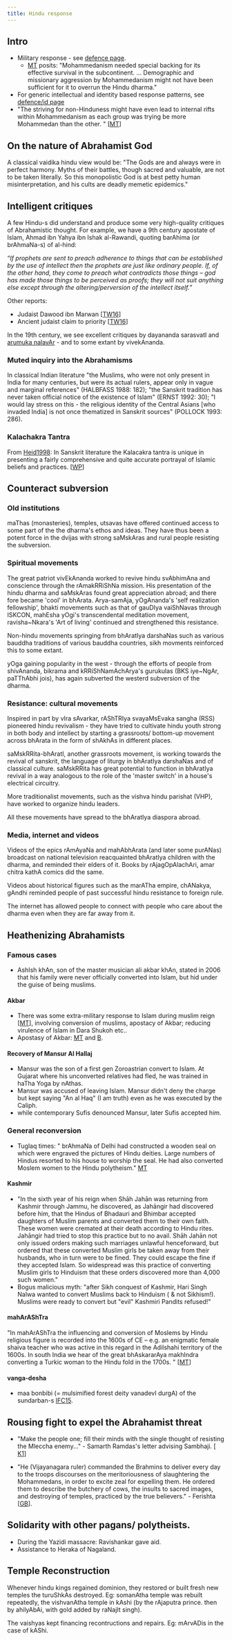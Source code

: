 ```yaml
---
title: Hindu response
---
```


## Intro
- Military response - see [defence page](../../../polity/external-affairs/defence/).
    - [MT](http://manasataramgini.wordpress.com/2014/02/04/some-notes-on-the-extra-military-aspects-of-the-islamo-hindu-confrontation/) posits: "Mohammedanism needed special backing for its effective survival in the subcontinent. ... Demographic and missionary aggression by Mohammedanism might not have been sufficient for it to overrun the Hindu dharma."
- For generic intellectual and identity based response patterns, see [defence/id page](../../../polity/external-affairs/defence/id/) 
- "The striving for non-Hinduness might have even lead to internal rifts within Mohammedanism as each group was trying be more Mohammedan than the other. " \[[MT](http://manasataramgini.wordpress.com/2014/02/04/some-notes-on-the-extra-military-aspects-of-the-islamo-hindu-confrontation/)\]

## On the nature of Abrahamist God
A classical vaidika hindu view would be: 
"The Gods are and always were in perfect harmony. Myths of their battles, though sacred and valuable, are not to be taken literally. So this monopolistic God is at best petty human misinterpretation, and his cults are deadly memetic epidemics."

## Intelligent critiques

A few Hindu-s did understand and produce some very high-quality critiques of Abrahamistic thought. For example, we have a 9th century apostate of Islam, Ahmad ibn Yahya ibn Ishak al-Rawandi, quoting barAhima (or brAhmaNa-s) of al-hind:  

“_If prophets are sent to preach adherence to things that can be established by the use of intellect then the prophets are just like ordinary people. If, of the other hand, they come to preach what contradicts those things – god has made those things to be perceived as proofs; they will not suit anything else except through the altering/perversion of the intellect itself._”  

Other reports:

- Judaist Dawood ibn Marwan \[[TW16](https://twitter.com/blog_supplement/status/751268220527489025/photo/1)\]
- Ancient judaist claim to priority \[[TW16](https://twitter.com/blog_supplement/status/751276710968954881/photo/1)\]

In the 19th century, we see excellent critiques by dayananda sarasvatI and [arumuka nalavAr](http://en.wikipedia.org/wiki/Arumuka_Navalar) \- and to some extant by vivekAnanda.

### Muted inquiry into the Abrahamisms

In classical Indian literature "the Muslims, who were not only present in India for many centuries, but were its actual rulers, appear only in vague and marginal references" (HALBFASS 1988: 182); "the Sanskrit tradition has never taken official notice of the existence of Islam" (ERNST 1992: 30); "I would lay stress on this - the religious identity of the Central Asians \[who invaded India\] is not once thematized in Sanskrit sources" (POLLOCK 1993: 286). 

### Kalachakra Tantra

From [Heid1998](https://journals.ub.uni-heidelberg.de/index.php/jiabs/article/viewFile/8878/2785): In Sanskrit literature the Kalacakra tantra is unique in presenting a fairly comprehensive and quite accurate portrayal of Islamic beliefs and practices. \[[WP](https://agnimaan.wordpress.com/2015/06/08/portrayal-of-muslims-in-kalachakra-tantra/)\]

## Counteract subversion

### Old institutions
maThas (monasteries), temples, utsavas have offered continued access to some part of the the dharma's ethos and ideas. They have thus been a potent force in the dvijas with strong saMskAras and rural people resisting the subversion.

### Spiritual movements
The great patriot vivEkAnanda worked to revive hindu svAbhimAna and conscience through the rAmakRRiShNa mission. His presentation of the hindu dharma and saMskAras found great appreciation abroad; and there fore became 'cool' in bhArata. Arya-samAja, yOgAnanda's 'self realization fellowship', bhakti movements such as that of gauDIya vaiShNavas through ISKCON, mahEsha yOgi's transcendental meditation movement, ravisha\~Nkara's 'Art of living' continued and strengthened this resistance.

Non-hindu movements springing from bhAratIya darshaNas such as various bauddha traditions of various bauddha countries, sikh movments reinforced this to some extant.

yOga gaining popularity in the west - through the efforts of people from shivAnanda, bikrama and kRRiShNamAchArya's gurukulas (BKS iye\~NgAr, paTThAbhi jois), has again subverted the westerd subversion of the dharma.

### Resistance: cultural movements
Inspired in part by vIra sAvarkar, rAShTRIya svayaMsEvaka sangha (RSS) pioneered hindu revivalism - they have tried to cultivate hindu youth strong in both body and intellect by starting a grassroots/ bottom-up movement across bhArata in the form of shAkhAs in different places.

saMskRRita-bhAratI, another grassroots movement, is working towards the revival of sanskrit, the language of liturgy in bhAratIya darshaNas and of classical culture. saMskRRita has great potential to function in bhAratIya revival in a way analogous to the role of the 'master switch' in a house's electrical circuitry.

More traditionalist movements, such as the vishva hindu parishat (VHP), have worked to organize hindu leaders.

All these movements have spread to the bhAratIya diaspora abroad.

### Media, internet and videos
Videos of the epics rAmAyaNa and mahAbhArata (and later some purANas) broadcast on national television reacquainted bhAratIya children with the dharma, and reminded their elders of it. Books by rAjagOpAlachAri, amar chitra kathA comics did the same.

Videos about historical figures such as the marATha empire, chANakya, gAndhi reminded people of past successful hindu resistance to foreign rule.

The internet has allowed people to connect with people who care about the dharma even when they are far away from it.

## Heathenizing Abrahamists
### Famous cases
- AshIsh khAn, son of the master musician ali akbar khAn, stated in 2006 that his family were never officially converted into Islam, but hid under the guise of being muslims.

#### Akbar
- There was some extra-military response to Islam during muslim reign \[[MT](http://manasataramgini.wordpress.com/2014/02/04/some-notes-on-the-extra-military-aspects-of-the-islamo-hindu-confrontation/)\], involving conversion of muslims, apostacy of Akbar; reducing virulence of Islam in Dara Shukoh etc..
- Apostasy of Akbar: [MT](http://manasataramgini.wordpress.com/2014/02/04/some-notes-on-the-extra-military-aspects-of-the-islamo-hindu-confrontation/) and [B](http://bharatendu.com/2009/07/06/akbar-transition-5/).

#### Recovery of Mansur Al Hallaj
- Mansur was the son of a first gen Zoroastrian convert to Islam. At Gujarat where his unconverted relatives had fled, he was trained in haTha Yoga by nAthas.
- Mansur was accused of leaving Islam. Mansur didn't deny the charge but kept saying "An al Haq" (I am truth) even as he was executed by the Caliph.
- while contemporary Sufis denounced Mansur, later Sufis accepted him.

### General reconversion
- Tuglaq times: " brAhmaNa of Delhi had constructed a wooden seal on which were engraved the pictures of Hindu deities. Large numbers of Hindus resorted to his house to worship the seal. He had also converted Moslem women to the Hindu polytheism." [MT](http://manasataramgini.wordpress.com/2014/02/04/some-notes-on-the-extra-military-aspects-of-the-islamo-hindu-confrontation/)

#### Kashmir
- "In the sixth year of his reign when Shāh Jahān was returning from Kashmir through Jammu, he discovered, as Jahāngir had discovered before him, that the Hindus of Bhadauri and Bhimbar accepted daughters of Muslim parents and converted them to their own faith. These women were cremated at their death according to Hindu rites. Jahāngir had tried to stop this practice but to no avail. Shāh Jahān not only issued orders making such marriages unlawful henceforward, but ordered that these converted Muslim girls be taken away from their husbands, who in turn were to be fined. They could escape the fine if they accepted Islam. So widespread was this practice of converting Muslim girls to Hinduism that these orders discovered more than 4,000 such women."
- Bogus malicious myth: "after Sikh conquest of Kashmir, Hari Singh Nalwa wanted to convert Muslims back to Hinduism ( & not Sikhism!). Muslims were ready to convert but "evil" Kashmiri Pandits refused!"

#### mahArAShTra
"In mahArAShTra the influencing and conversion of Moslems by Hindu religious figure is recorded into the 1600s of CE – e.g. an enigmatic female shaiva teacher who was active in this regard in the Adilshahi territory of the 1600s. In south India we hear of the great bhAskararAya makhIndra converting a Turkic woman to the Hindu fold in the 1700s. " \[[MT](http://manasataramgini.wordpress.com/2014/02/04/some-notes-on-the-extra-military-aspects-of-the-islamo-hindu-confrontation/)\]

#### vanga-desha
- maa bonbibi (= mulsimified forest deity vanadevI durgA) of the sundarban-s [IFC15](http://infochangeindia.org/environment/features/maa-bonbibi-in-the-land-of-tigers.html).




## Rousing fight to expel the Abrahamist threat

- "Make the people one; fill their minds with the single thought of resisting the Mleccha enemy..." - Samarth Ramdas's letter advising Sambhaji. \[ [K1](http://kalchiron.blogspot.com/2014/06/advice-by-ramdas-swamy-to-sambhaji.html)\]  

- "He (Vijayanagara ruler) commanded the Brahmins to deliver every day to the troops discourses on the meritoriousness of slaughtering the Mohammedans, in order to excite zeal for expelling them. He ordered them to describe the butchery of cows, the insults to sacred images, and destroying of temples, practiced by the true believers." - Ferishta \[[GB](http://books.google.com/books?id=TQZUAAAAcAAJ&pg=PA27&lpg=PA27&dq=He+ordered+them+to+describe+the+butchery+of+cows,+the+insults+to+sacred+images,+and+destroying+of+temples,+practised+by+the+true+believers.&source=bl&ots=ISgEDXrpCx&sig=zv0le6LRnc6EasJjjV5kEmzejCw&hl=en&sa=X&ei=Edq8U4qJDdbpoASP04HwDg&ved=0CB8Q6AEwAA#v=onepage&q=He%20ordered%20them%20to%20describe%20the%20butchery%20of%20cows%2C%20the%20insults%20to%20sacred%20images%2C%20and%20destroying%20of%20temples%2C%20practised%20by%20the%20true%20believers.&f=false)\].

## Solidarity with other pagans/ polytheists.

- During the Yazidi massacre: Ravishankar gave aid.
- Assistance to Heraka of Nagaland.

## Temple Reconstruction
Whenever hindu kings regained dominion, they restored or built fresh new temples the turuShkAs destroyed. Eg: somanAtha temple was rebuilt repeatedly, the vishvanAtha temple in kAshi (by the rAjaputra prince. then by ahilyAbAi, with gold added by raNajIt singh).

The vaishyas kept financing recontructions and repairs. Eg: mArvADis in the case of kAShi.
